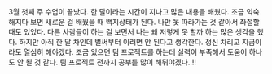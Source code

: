 <!-- 회고 -->

3월 첫째 주 수업이 끝났다. 한 달이라는 시간이 지나고 많은 내용을 배웠다.
조금 익숙해지다 보면 새로운 걸 배웠을 때 백지상태가 된다. 나만 못 따라가는 것 같아서 좌절할때도 있었다.
다른 사람들이 하는 걸 보면서 나는 왜 저렇게 못 할까 하는 많은 생각을 했다.
하지만 아직 한 달 차인데 벌써부터 이러면 안 된다고 생각한다. 정신 차리고 지금이라도 열심히 해야겠다.
조금 있으면 팀 프로젝트를 하는데 실력이 부족해서 도움이 하나도 안 될 것 같다. 팀 프로젝트 전까지 공부를 많이 해둬야겠다..!!
